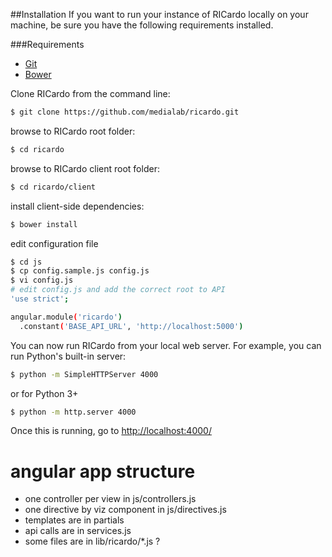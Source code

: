 ##Installation
If you want to run your instance of RICardo locally on your machine, be sure you have the following requirements installed.

###Requirements

- [Git](http://git-scm.com/book/en/Getting-Started-Installing-Git)
- [Bower](http://bower.io/#installing-bower)


Clone RICardo from the command line:

``` sh
$ git clone https://github.com/medialab/ricardo.git
```

browse to RICardo root folder:

``` sh
$ cd ricardo
```

browse to RICardo client root folder:

``` sh
$ cd ricardo/client
```

install client-side dependencies:

``` sh
$ bower install
```

edit configuration file

```sh
$ cd js
$ cp config.sample.js config.js
$ vi config.js
# edit config.js and add the correct root to API
'use strict';

angular.module('ricardo')
  .constant('BASE_API_URL', 'http://localhost:5000')
```

You can now run RICardo from your local web server. For example, you can run Python's built-in server:

``` sh
$ python -m SimpleHTTPServer 4000
```

or for Python 3+

``` sh
$ python -m http.server 4000
```

Once this is running, go to [http://localhost:4000/](http://localhost:4000/)


# angular app structure

- one controller per view in js/controllers.js
- one directive by viz component in js/directives.js
- templates are in partials
- api calls are in services.js
- some files are in lib/ricardo/*.js ?
